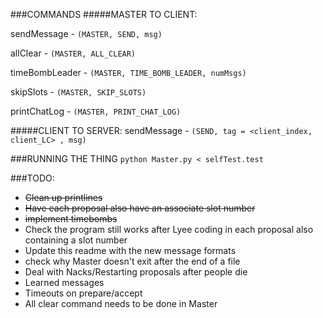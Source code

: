 ###COMMANDS
#####MASTER TO CLIENT:

sendMessage - `(MASTER, SEND, msg)`

allClear - `(MASTER, ALL_CLEAR)`

timeBombLeader - `(MASTER, TIME_BOMB_LEADER, numMsgs)`

skipSlots - `(MASTER, SKIP_SLOTS)`

printChatLog - `(MASTER, PRINT_CHAT_LOG)`

#####CLIENT TO SERVER:
sendMessage - `(SEND, tag = <client_index, client_LC> , msg)`

###RUNNING THE THING
`python Master.py < selfTest.test`

###TODO:
- ~~Clean up printlines~~
- ~~Have each proposal also have an associate slot number~~
- ~~implement timebombs~~
- Check the program still works after Lyee coding in each proposal also containing a slot number
- Update this readme with the new message formats
- check why Master doesn't exit after the end of a file
- Deal with Nacks/Restarting proposals after people die
- Learned messages
- Timeouts on prepare/accept
- All clear command needs to be done in Master
